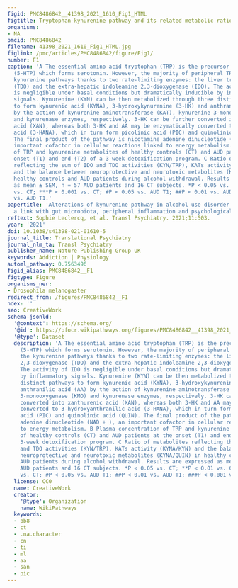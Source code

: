 ```yaml
---
figid: PMC8486842__41398_2021_1610_Fig1_HTML
figtitle: Tryptophan-kynurenine pathway and its related metabolic ratios
organisms:
- NA
pmcid: PMC8486842
filename: 41398_2021_1610_Fig1_HTML.jpg
figlink: /pmc/articles/PMC8486842/figure/Fig1/
number: F1
caption: 'A The essential amino acid tryptophan (TRP) is the precursor of 5-hydroxytryptophan
  (5-HTP) which forms serotonin. However, the majority of peripheral TRP enters the
  kynurenine pathways thanks to two rate-limiting enzymes: the liver tryptophan 2,3-dioxygenase
  (TDO) and the extra-hepatic indoleamine 2,3-dioxygenase (IDO). The activity of IDO
  is negligible under basal conditions but dramatically inducible by inflammatory
  signals. Kynurenine (KYN) can be then metabolized through three distinct pathways
  to form kynurenic acid (KYNA), 3-hydroxykynurenine (3-HK) and anthranilic acid (AA)
  by the action of kynurenine aminotransferase (KAT), kynurenine 3-monooxygenase (KMO)
  and kynurenase enzymes, respectively. 3-HK can be further converted into xanthurenic
  acid (XAN), whereas both 3-HK and AA may be enzymatically converted to 3-hydroxyanthranilic
  acid (3-HANA), which in turn form picolinic acid (PIC) and quinolinic acid (QUIN).
  The final product of the pathway is nicotamine adenine dinucleotide (NAD + ), an
  important cofactor in cellular reactions linked to energy metabolism. B Plasma concentration
  of TRP and kynurenine metabolites of healthy controls (CT) and AUD patients at the
  onset (T1) and end (T2) of a 3-week detoxification program. C Ratio of metabolites
  reflecting the sum of IDO and TDO activities (KYN/TRP), KATs activity (KYNA/KYN)
  and the balance between neuroprotective and neurotoxic metabolites (KYNA/QUIN) in
  healthy controls and AUD patients during alcohol withdrawal. Results are expressed
  as mean ± SEM, n = 57 AUD patients and 16 CT subjects. *P < 0.05 vs. CT; **P < 0.01
  vs. CT; ***P < 0.001 vs. CT; #P < 0.05 vs. AUD T1; ##P < 0.01 vs. AUD T1; ###P < 0.001
  vs. AUD T1.'
papertitle: 'Alterations of kynurenine pathway in alcohol use disorder and abstinence:
  a link with gut microbiota, peripheral inflammation and psychological symptoms.'
reftext: Sophie Leclercq, et al. Transl Psychiatry. 2021;11:503.
year: '2021'
doi: 10.1038/s41398-021-01610-5
journal_title: Translational Psychiatry
journal_nlm_ta: Transl Psychiatry
publisher_name: Nature Publishing Group UK
keywords: Addiction | Physiology
automl_pathway: 0.7563496
figid_alias: PMC8486842__F1
figtype: Figure
organisms_ner:
- Drosophila melanogaster
redirect_from: /figures/PMC8486842__F1
ndex: ''
seo: CreativeWork
schema-jsonld:
  '@context': https://schema.org/
  '@id': https://pfocr.wikipathways.org/figures/PMC8486842__41398_2021_1610_Fig1_HTML.html
  '@type': Dataset
  description: 'A The essential amino acid tryptophan (TRP) is the precursor of 5-hydroxytryptophan
    (5-HTP) which forms serotonin. However, the majority of peripheral TRP enters
    the kynurenine pathways thanks to two rate-limiting enzymes: the liver tryptophan
    2,3-dioxygenase (TDO) and the extra-hepatic indoleamine 2,3-dioxygenase (IDO).
    The activity of IDO is negligible under basal conditions but dramatically inducible
    by inflammatory signals. Kynurenine (KYN) can be then metabolized through three
    distinct pathways to form kynurenic acid (KYNA), 3-hydroxykynurenine (3-HK) and
    anthranilic acid (AA) by the action of kynurenine aminotransferase (KAT), kynurenine
    3-monooxygenase (KMO) and kynurenase enzymes, respectively. 3-HK can be further
    converted into xanthurenic acid (XAN), whereas both 3-HK and AA may be enzymatically
    converted to 3-hydroxyanthranilic acid (3-HANA), which in turn form picolinic
    acid (PIC) and quinolinic acid (QUIN). The final product of the pathway is nicotamine
    adenine dinucleotide (NAD + ), an important cofactor in cellular reactions linked
    to energy metabolism. B Plasma concentration of TRP and kynurenine metabolites
    of healthy controls (CT) and AUD patients at the onset (T1) and end (T2) of a
    3-week detoxification program. C Ratio of metabolites reflecting the sum of IDO
    and TDO activities (KYN/TRP), KATs activity (KYNA/KYN) and the balance between
    neuroprotective and neurotoxic metabolites (KYNA/QUIN) in healthy controls and
    AUD patients during alcohol withdrawal. Results are expressed as mean ± SEM, n = 57
    AUD patients and 16 CT subjects. *P < 0.05 vs. CT; **P < 0.01 vs. CT; ***P < 0.001
    vs. CT; #P < 0.05 vs. AUD T1; ##P < 0.01 vs. AUD T1; ###P < 0.001 vs. AUD T1.'
  license: CC0
  name: CreativeWork
  creator:
    '@type': Organization
    name: WikiPathways
  keywords:
  - bb8
  - ct
  - .na.character
  - cn
  - ti
  - ml
  - aa
  - san
  - pic
---
```

